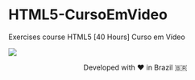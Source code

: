 # HTML5-CursoEmVideo
Exercises course HTML5 [40 Hours] Curso em Vídeo

<img src="https://user-images.githubusercontent.com/73097560/115834477-dbab4500-a447-11eb-908a-139a6edaec5c.gif">
<p align="center">Developed with ❤️ in Brazil 🇧🇷</p>
